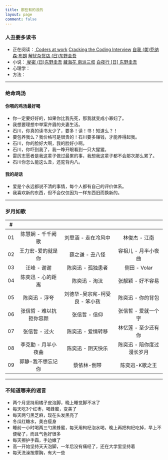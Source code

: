```yaml
---
title: 那些有的没的
layout: page
comment: false
---
```


### <i class="fa fa-book"></i> 人丑要多读书
* 正在阅读：[<i class="fa fa-paperclip"></i> Coders at work]() [<i class="fa fa-paperclip"></i> Cracking the Coding Interview](https://book.douban.com/subject/4941558/) [<i class="fa fa-paperclip"></i> 自我 (美)乔纳森·布朗](https://book.douban.com/subject/1193622/) [<i class="fa fa-paperclip"></i> 解忧杂货店 (日)东野圭吾](https://book.douban.com/subject/25862578/)
* 小说：[<i class="fa fa-paperclip"></i> 秘密 (日)东野圭吾](https://book.douban.com/subject/25720041/)  [<i class="fa fa-paperclip"></i>藏海花 南派三叔](https://book.douban.com/subject/11528339/)  [<i class="fa fa-paperclip"></i>白夜行 [日] 东野圭吾](https://book.douban.com/subject/3259440/) 
* 心理学：
* 方法：

---

### <i class="fa fa-quote-left"></i> 绝命鸡汤

#### 你喂的鸡汤最好喝
* 你一定要好好的，如果你比我先死，那我就变成小寡妇了。
* 我想要理想中举案齐眉的夫妻生活。
* 石川，你真的读书太少了，要多！读！书！知道么？！
* 要包养我么？我价格可是很贵的！石川要多赚钱，才能养得起我。
* 石川，你的脸好大啊，我的脸好小啊。
* 石川，你吓到我了，我一睁开眼看到一只大猩猩。
* 雷厉志愿者是我这辈子做过最累的事，我想我这辈子都不会那次那么累了。
* 石川你怎么能这么丑，还驼背内八。

#### 我的胡话
* 爱是个永远都说不清的事情，每个人都有自己的评价体系。
* 我喜欢新的东西，但不会仅仅因为一样东西旧而换新的。

---

### <i class="fa fa-music"></i> 岁月如歌
| # |  |  |  |
| :---:| :------:| :------: | :------: |
| 01 | 陈慧娴 - 千千阙歌 | 刘思涵 - 走在冷风中 | 林俊杰 - 江南 |
| 02 | 王力宏-爱的就是你 | 薛之谦 - 丑八怪 | 容祖儿 - 月半小夜曲 |
| 03 | 汪峰 - 谢谢 | 陈奕迅 - 孤独患者 | 侧田 - Volar |
| 04 | 陈奕迅 - 心的距离 | 陈奕迅 - 淘汰 | 张靓颖 - 好不容易 |
| 05 | 陈奕迅 - 浮夸 | 刘德华-吴宗宪-柯受良 - 笨小孩 | 陈奕迅 - 你的背包 |
| 06 | 张信哲 - 难以抗拒你容颜 | 张信哲 - 信仰 | 张信哲 - 爱就一个字 |
| 07 | 张信哲 - 过火 | 陈奕迅 - 爱情转移 | 林忆莲 - 至少还有你 |
| 08 | 李克勤 - 月半小夜曲 | 陈奕迅 - 阴天快乐 | 陈奕迅 - 陪你度过漫长岁月 |
| 09 | 郭静-我不想忘记你| 蔡依林-倒带 | 陈奕迅-K歌之王 |

---

### <i class="fa fa-comments"></i> 不知道哪来的谣言
* 两个月坚持用橘子皮泡脚，晚上睡觉脚不冰了
* 每天吃3个红枣，喝蜂蜜，变美了
* 每天两勺黑芝麻，现在头发黑亮了
* 冬瓜红糖水，美白瘦身
* 睡前一小时喝两三勺黑蜂蜜，每天用枸杞泡水喝，晚上再把枸杞吃掉，早上不便秘了，而且气色好很多
* 每天擦护手霜，手边嫩了
* 高一开始坚持天天泡脚，一年后没有痛经了，还在大学里坚持着
* 每天洗澡按摩胸，有大一些
